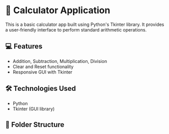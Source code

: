 # 🧮 Calculator Application

This is a basic calculator app built using Python's Tkinter library. It provides a user-friendly interface to perform standard arithmetic operations.

## 💻 Features
- Addition, Subtraction, Multiplication, Division
- Clear and Reset functionality
- Responsive GUI with Tkinter

## 🛠️ Technologies Used
- Python
- Tkinter (GUI library)

## 📁 Folder Structure
